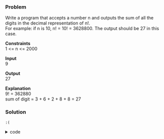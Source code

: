 ### Problem
Write a program that accepts a number n and outputs the sum of all the digits in the decimal representation of n!.  
For example: if n is 10, n! = 10! = 3628800. The output should be 27 in this case.  

**Constraints**  
1 <= n <= 2000  

**Input**  
9  

**Output**  
27  

**Explanation**  
9! = 362880  
sum of digit = 3 + 6 + 2 + 8 + 8 = 27  

### Solution
```
:(
```

<details>
    <summary>code</summary>

```
your code here
```
</details>